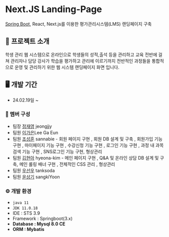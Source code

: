 # Next.JS Landing-Page
[Spring Boot](https://github.com/hyeona-kim/0122p), React, Next.js를 이용한 평가관리시스템(LMS) 랜딩페이지 구축

## 📃 프로젝트 소개 
학생 관리 웹 시스템으로 온라인으로 학생들의 성적,출석 등을 관리하고 교육 전반에 걸쳐 관리자나 담당 강사가 학습을 평가하고 관리에 이르기까지 전반적인 과정들을 통합적으로 운영 및 관리하기 위한 웹 시스템 랜딩페이지 화면 입니다.

## 🖥️ 개발 기간
* 24.02.19일 ~ 


### 👫 멤버 구성
- 팀장 [정재영](https://github.com/jeongjjy) jeongjjy
- 팀원 [이가은](https://github.com/lkeeeeeee)Lee Ga Eun  
- 팀원 [조성훈](https://github.com/sannabie) sannabie - 회원 페이지 구현 , 회원 DB 설계 및 구축 , 회원가입 기능 구현 , 마이페이지 기능 구현 , 수강신청 기능 구현 , 로그인 기능 구현 , 과정 내 과목 검색 기능 구현 , SNS로그인 기능 구현, 형상관리 
- 팀원 [김현아](https://github.com/hyeona-kim) hyeona-kim - 메인 페이지 구현 , Q&A 및 온라인 상담 DB 설계 및 구축, 메인 롤링 배너 구현 , 전체적인 CSS 관리 , 형상관리
- 팀원 [우선우](https://github.com/tanksoda) tanksoda 
- 팀원 [윤상기](https://github.com/sangkiYoon) sangkiYoon 

### ⚙️ 개발 환경
- `java 11`
- `JDK 11.0.18`
- IDE : STS 3.9
- Framework : Springboot(3.x)
- **Database : Mysql 8.0 CE**
- **ORM : Mybatis**

